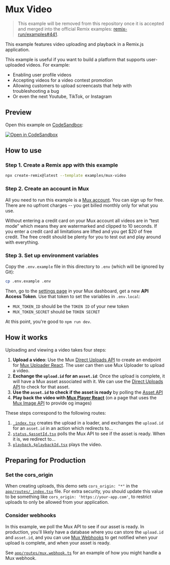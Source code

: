# Mux Video

> This example will be removed from this repository once it is accepted and merged into the official Remix examples: [remix-run/examples#441](https://github.com/remix-run/examples/pull/441).

This example features video uploading and playback in a Remix.js application.

This example is useful if you want to build a platform that supports user-uploaded videos. For example:

- Enabling user profile videos
- Accepting videos for a video contest promotion
- Allowing customers to upload screencasts that help with troubleshooting a bug
- Or even the next Youtube, TikTok, or Instagram

## Preview

Open this example on [CodeSandbox](https://codesandbox.com):

[![Open in CodeSandbox](https://codesandbox.io/static/img/play-codesandbox.svg)](https://codesandbox.io/s/github/remix-run/examples/tree/main/mux-video)

## How to use

### Step 1. Create a Remix app with this example

```bash
npx create-remix@latest --template examples/mux-video
```

### Step 2. Create an account in Mux

All you need to run this example is a [Mux account](https://www.mux.com?utm_source=remix-examples&utm_medium=mux-video&utm_campaign=remix-examples). You can sign up for free. There are no upfront charges -- you get billed monthly only for what you use.

Without entering a credit card on your Mux account all videos are in “test mode” which means they are watermarked and clipped to 10 seconds. If you enter a credit card all limitations are lifted and you get \$20 of free credit. The free credit should be plenty for you to test out and play around with everything.

### Step 3. Set up environment variables

Copy the `.env.example` file in this directory to `.env` (which will be ignored by Git):

```bash
cp .env.example .env
```

Then, go to the [settings page](https://dashboard.mux.com/settings/access-tokens) in your Mux dashboard, get a new **API Access Token**. Use that token to set the variables in `.env.local`:

- `MUX_TOKEN_ID` should be the `TOKEN ID` of your new token
- `MUX_TOKEN_SECRET` should be `TOKEN SECRET`

At this point, you're good to `npm run dev`.

## How it works

Uploading and viewing a video takes four steps:

1. **Upload a video**: Use the Mux [Direct Uploads API](https://docs.mux.com/api-reference#video/tag/direct-uploads?utm_source=remix-examples&utm_medium=mux-video&utm_campaign=remix-examples) to create an endpoint for [Mux Uploader React](https://docs.mux.com/guides/mux-uploader?utm_source=remix-examples&utm_medium=mux-video&utm_campaign=remix-examples). The user can then use Mux Uploader to upload a video.
1. **Exchange the `upload.id` for an `asset.id`**: Once the upload is complete, it will have a Mux asset associated with it. We can use the [Direct Uploads API](https://docs.mux.com/api-reference#video/tag/direct-uploads?utm_source=remix-examples&utm_medium=mux-video&utm_campaign=remix-examples) to check for that asset.
1. **Use the `asset.id` to check if the asset is ready** by polling the [Asset API](https://docs.mux.com/api-reference#video/tag/assets?utm_source=remix-examples&utm_medium=mux-video&utm_campaign=remix-examples)
1. **Play back the video with [Mux Player React](https://docs.mux.com/guides/mux-player-web?utm_source=remix-examples&utm_medium=mux-video&utm_campaign=remix-examples)** (on a page that uses the [Mux Image API](https://docs.mux.com/guides/get-images-from-a-video) to provide og images)

These steps correspond to the following routes:

1. [`_index.tsx`](app/routes/_index.tsx) creates the upload in a loader, and exchanges the `upload.id` for an `asset.id` in an action which redirects to...
2. [`status.$assetId.tsx`](app/routes/status.$assetId.tsx) polls the Mux API to see if the asset is ready. When it is, we redirect to...
3. [`playback.$playbackId.tsx`](app/routes/playback.$playbackId.tsx) plays the video.

## Preparing for Production

### Set the cors_origin

When creating uploads, this demo sets `cors_origin: "*"` in the [`app/routes/_index.tsx`](app/routes/_index.tsx) file. For extra security, you should update this value to be something like `cors_origin: 'https://your-app.com'`, to restrict uploads to only be allowed from your application.

### Consider webhooks

In this example, we poll the Mux API to see if our asset is ready. In production, you'll likely have a database where you can store the `upload.id` and `asset.id`, and you can use [Mux Webhooks](https://docs.mux.com/guides/listen-for-webhooks) to get notified when your upload is complete, and when your asset is ready.

See [`app/routes/mux.webhook.ts`](app/routes/mux.webhook.ts) for an example of how you might handle a Mux webhook.
